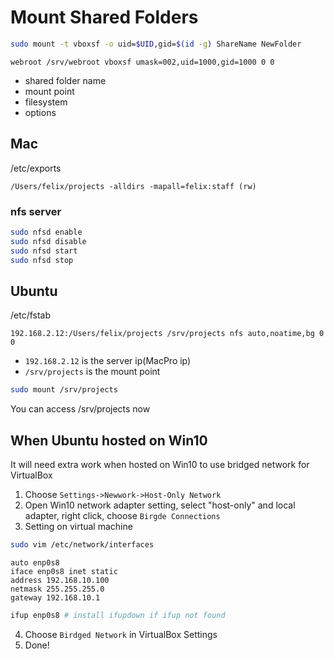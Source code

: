 # Mount Shared Folders

```bash
sudo mount -t vboxsf -o uid=$UID,gid=$(id -g) ShareName NewFolder
```

```fstab
webroot /srv/webroot vboxsf umask=002,uid=1000,gid=1000 0 0
```

- shared folder name
- mount point
- filesystem
- options

## Mac

/etc/exports

```text
/Users/felix/projects -alldirs -mapall=felix:staff (rw)
```

### nfs server

```bash
sudo nfsd enable
sudo nfsd disable
sudo nfsd start
sudo nfsd stop
```

## Ubuntu

/etc/fstab

```text
192.168.2.12:/Users/felix/projects /srv/projects nfs auto,noatime,bg 0 0
```

- `192.168.2.12` is the server ip(MacPro ip)
- `/srv/projects` is the mount point

```bash
sudo mount /srv/projects
```

You can access /srv/projects now

## When Ubuntu hosted on Win10

It will need extra work when hosted on Win10 to use bridged network for VirtualBox

1. Choose `Settings->Newwork->Host-Only Network`
2. Open Win10 network adapter setting, select "host-only" and local adapter, right click, choose `Birgde Connections`
3. Setting on virtual machine
  ```bash
  sudo vim /etc/network/interfaces
  ```
  
  ```text
  auto enp0s8
  iface enp0s8 inet static
  address 192.168.10.100
  netmask 255.255.255.0
  gateway 192.168.10.1
  ```
  
  ```bash
  ifup enp0s8 # install ifupdown if ifup not found
  ```
4. Choose `Birdged Network` in VirtualBox Settings
5. Done!
